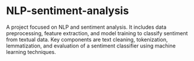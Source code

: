 # NLP-sentiment-analysis
A project focused on NLP and sentiment analysis. It includes data preprocessing, feature extraction, and model training to classify sentiment from textual data. Key components are text cleaning, tokenization, lemmatization, and evaluation of a sentiment classifier using machine learning techniques.

